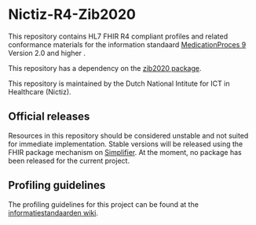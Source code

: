 # Nictiz-R4-Zib2020

This repository contains HL7 FHIR R4 compliant profiles and related conformance materials for the information standaard [MedicationProces 9](https://informatiestandaarden.nictiz.nl/wiki/Landingspagina_Medicatieproces) Version 2.0 and higher .

This repository has a dependency on the [zib2020 package](https://simplifier.net/Nictiz-R4-zib2020/~packages).

This repository is maintained by the Dutch National Intitute for ICT in Healthcare (Nictiz).

## Official releases

Resources in this repository should be considered unstable and not suited for immediate implementation. Stable versions will be released using the FHIR package mechanism on [Simplifier](https://simplifier.net/packages). At the moment, no package has been released for the current project.

## Profiling guidelines

The profiling guidelines for this project can be found at the [informatiestandaarden wiki](http://informatiestandaarden.nictiz.nl/wiki/FHIR:V1.0_FHIR_Profiling_Guidelines_R4).
